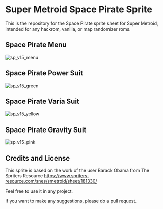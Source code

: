 # Super Metroid Space Pirate Sprite

This is the repository for the Space Pirate sprite sheet for Super Metroid, intended for any hackrom, vanilla, or map randomizer roms. 

## Space Pirate Menu

![sp_v15_menu](https://github.com/user-attachments/assets/bd95d567-832d-490e-9d7a-872015858538)


## Space Pirate Power Suit

![sp_v15_green](https://github.com/user-attachments/assets/12ff5998-b2e8-4b01-be6a-dd10b01739c9)

## Space Pirate Varia Suit

![sp_v15_yellow](https://github.com/user-attachments/assets/df5248e9-e09e-4f74-ba0c-11de99521d04)

## Space Pirate Gravity Suit

![sp_v15_pink](https://github.com/user-attachments/assets/182f78ad-295a-433b-9ef4-6b077991d665)


## Credits and License

This sprite is based on the work of the user Barack Obama from The Spriters Resource
https://www.spriters-resource.com/snes/smetroid/sheet/181330/

Feel free to use it in any project. 

If you want to make any suggestions, please do a pull request.
